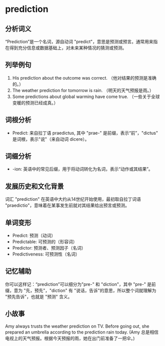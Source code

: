 # prediction

## 分析词义

  

“Prediction”是一个名词，源自动词 "predict"，意思是预测或预言。通常用来指在得到充分信息或数据基础上，对未来某种情况的猜测或预测。

  

## 列举例句

  

1.  His prediction about the outcome was correct. （他对结果的预测是准确的。）
2.  The weather prediction for tomorrow is rain. （明天的天气预报是雨。）
3.  Some predictions about global warming have come true. （一些关于全球变暖的预测已经成真。）

  

## 词根分析

  

*   Predict: 来自拉丁语 praedictus, 其中 "prae-" 是前缀，表示“前”，"dictus" 是词根，表示"说"（来自动词 dicere）。

  

## 词缀分析

  

*   \-ion: 英语中的常见后缀，用于将动词转化为名词，表示“动作或其结果”。

  

## 发展历史和文化背景

  

词汇 "prediction" 在英语中大约从14世纪开始使用，最初取自拉丁词语 "praedictio"，意味着在某事发生前就对其结果给出预言或预测。

  

## 单词变形

  

*   Predict: 预测（动词）
*   Predictable: 可预测的（形容词）
*   Predictor: 预测者、预测因子（名词）
*   Predictiveness: 可预测性（名词）

  

## 记忆辅助

  

你可以这样记：“prediction”可以细分为"pre-" 和 "diction"，其中 "pre-" 是前缀，意为 "先，预先"，"diction" 有 "说话，告诉"的意思，所以整个词就理解为 "预先告诉"，也就是 "预测" 含义。

  

## 小故事

  

Amy always trusts the weather prediction on TV. Before going out, she prepared an umbrella according to the prediction rain today. (Amy 总是相信电视上的天气预报。根据今天预报的雨，她在出门前准备了一把伞。)
